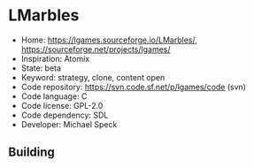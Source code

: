 # LMarbles

- Home: https://lgames.sourceforge.io/LMarbles/, https://sourceforge.net/projects/lgames/
- Inspiration: Atomix
- State: beta
- Keyword: strategy, clone, content open
- Code repository: https://svn.code.sf.net/p/lgames/code (svn)
- Code language: C
- Code license: GPL-2.0
- Code dependency: SDL
- Developer: Michael Speck

## Building
